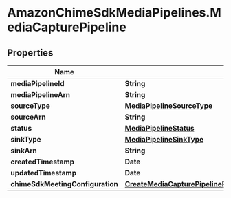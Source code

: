 # AmazonChimeSdkMediaPipelines.MediaCapturePipeline

## Properties

Name | Type | Description | Notes
------------ | ------------- | ------------- | -------------
**mediaPipelineId** | **String** |  | [optional] 
**mediaPipelineArn** | **String** |  | [optional] 
**sourceType** | [**MediaPipelineSourceType**](MediaPipelineSourceType.md) |  | [optional] 
**sourceArn** | **String** |  | [optional] 
**status** | [**MediaPipelineStatus**](MediaPipelineStatus.md) |  | [optional] 
**sinkType** | [**MediaPipelineSinkType**](MediaPipelineSinkType.md) |  | [optional] 
**sinkArn** | **String** |  | [optional] 
**createdTimestamp** | **Date** |  | [optional] 
**updatedTimestamp** | **Date** |  | [optional] 
**chimeSdkMeetingConfiguration** | [**CreateMediaCapturePipelineRequestChimeSdkMeetingConfiguration**](CreateMediaCapturePipelineRequestChimeSdkMeetingConfiguration.md) |  | [optional] 


